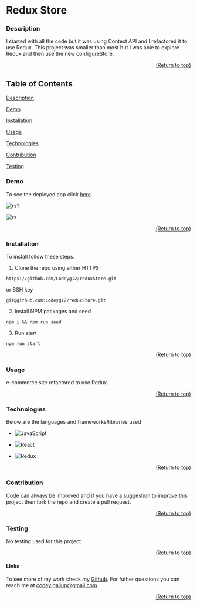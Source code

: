 <a name="readme-top"></a>

# Redux Store

### Description

I started with all the code but it was using Context API and I refactored it to use Redux. This project was smaller than most but I was able to explore Redux and then use the new configureStore.

  <p align="right"><a href="#readme-top">(Return to top)</a></p>

## Table of Contents

[Description](#description)

[Demo](#demo)

[Installation](#installation)

[Usage](#usage)

[Technologies](#technologies)

[Contribution](#contribution)

[Testing](#test)

### Demo

To see the deployed app click [here](https://enigmatic-everglades-94374.herokuapp.com/)

![rs1](https://user-images.githubusercontent.com/103782398/198409679-a43df9ea-0af7-43b3-b781-7288be6c0a2a.png)

![rs](https://user-images.githubusercontent.com/103782398/198409683-736f8477-08db-4ff6-b5b9-0053056492d2.png)

  <p align="right"><a href="#readme-top">(Return to top)</a></p>
  
  ### Installation

To install follow these steps.

1.  Clone the repo using either HTTPS

```
https://github.com/Codeyg12/reduxStore.git
```

or SSH key

    git@github.com:Codeyg12/reduxStore.git

2.  install NPM packages and seed

```
npm i && npm run seed
```

3. Run start

```
npm run start
```


  <p align="right"><a href="#readme-top">(Return to top)</a></p>

### Usage

e-commerce site refactored to use Redux.

  <p align="right"><a href="#readme-top">(Return to top)</a></p>

### Technologies

Below are the languages and frameworks/libraries used

* ![JavaScript](https://img.shields.io/badge/javascript-%23323330.svg?style=for-the-badge&logo=javascript&logoColor=%23F7DF1E)

* ![React](https://img.shields.io/badge/react-%2320232a.svg?style=for-the-badge&logo=react&logoColor=%2361DAFB)

* ![Redux](https://img.shields.io/badge/redux-%23593d88.svg?style=for-the-badge&logo=redux&logoColor=white)

  <p align="right"><a href="#readme-top">(Return to top)</a></p>

### Contribution

Code can always be improved and if you have a suggestion to improve this project then fork the repo and create a pull request.

  <p align="right"><a href="#readme-top">(Return to top)</a></p>

### Testing

No testing used for this project

  <p align="right"><a href="#readme-top">(Return to top)</a></p>

#### Links

To see more of my work check my [Github](https://github.com/Codeyg12). For futher questions you can reach me at codey.gallup@gmail.com.

  <p align="right"><a href="#readme-top">(Return to top)</a></p>
